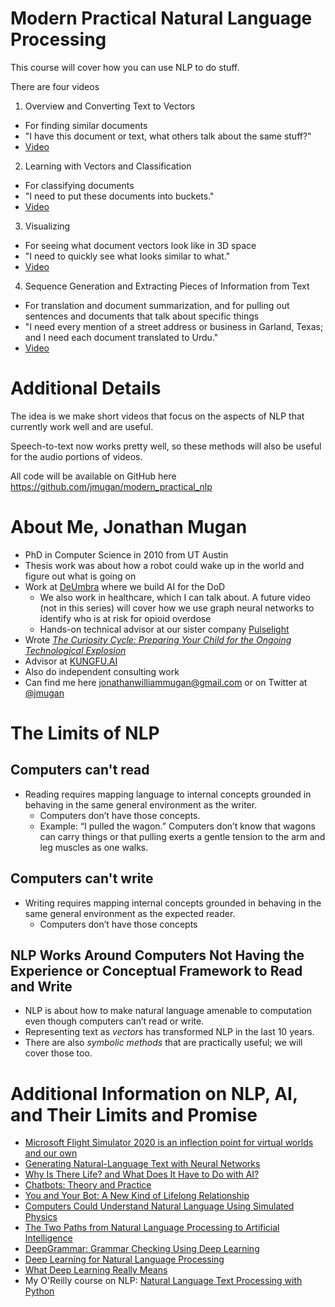 # Modern Practical Natural Language Processing

This course will cover how you can use NLP to do stuff.

There are four videos
1. Overview and Converting Text to Vectors
  * For finding similar documents
  * "I have this document or text, what others talk about the same stuff?"
  * [Video](https://www.youtube.com/watch?v=aiHB7Ap9wF4)
2. Learning with Vectors and Classification
  * For classifying documents
  * "I need to put these documents into buckets."
  * [Video](https://www.youtube.com/watch?v=fb4L_1QuIo0&fbclid)
3. Visualizing
  * For seeing what document vectors look like in 3D space
  * "I need to quickly see what looks similar to what."
  * [Video](https://www.youtube.com/watch?v=o8Ea-5CjOgg&ab_channel=GlobalDataGeeks)
4. Sequence Generation and Extracting Pieces of Information from Text
  * For translation and document summarization, and for pulling out sentences and documents that talk about specific things
  * "I need every mention of a street address or business in Garland, Texas; and I need each document translated to Urdu."
  * [Video](https://www.youtube.com/watch?v=yrPu072D4h4&ab_channel=GlobalDataGeeks)


# Additional Details

The idea is we make short videos that focus on the aspects of NLP that currently work well and are useful.

Speech-to-text now works pretty well, so these methods will also be useful for the audio portions of videos.

All code will be available on GitHub here https://github.com/jmugan/modern_practical_nlp

# About Me, Jonathan Mugan
* PhD in Computer Science in 2010 from UT Austin
* Thesis work was about how a robot could wake up in the world and figure out what is going on
* Work at [DeUmbra](https://deumbra.com/) where we build AI for the DoD
  * We also work in healthcare, which I can talk about. A future video (not in this series) will cover how we use graph neural networks to identify who is at risk for opioid overdose
  * Hands-on technical advisor at our sister company [Pulselight](https://www.pulselight.com/)
* Wrote [*The Curiosity Cycle: Preparing Your Child for the Ongoing Technological Explosion*](http://www.jonathanmugan.com/CuriosityCycle/)
* Advisor at [KUNGFU.AI](https://www.kungfu.ai/)
* Also do independent consulting work
* Can find me here jonathanwilliammugan@gmail.com or on Twitter at [@jmugan](https://twitter.com/jmugan)

# The Limits of NLP
## Computers can't read
* Reading requires mapping language to internal concepts grounded in behaving in the same general environment as the writer.
  * Computers don’t have those concepts.
  * Example: “I pulled the wagon.” Computers don’t know that wagons can carry things or that pulling exerts a gentle tension to the arm and leg muscles as one walks.

## Computers can't write
* Writing requires mapping internal concepts grounded in behaving in the same general environment as the expected reader.
  * Computers don’t have those concepts

## NLP Works Around Computers Not Having the Experience or Conceptual Framework to Read and Write
* NLP is about how to make natural language amenable to computation even though computers can’t read or write.
* Representing text as *vectors* has transformed NLP in the last 10 years.
* There are also *symbolic methods* that are practically useful; we will cover those too.

# Additional Information on NLP, AI, and Their Limits and Promise
* [Microsoft Flight Simulator 2020 is an inflection point for virtual worlds and our own](https://deumbra.com/2020/09/microsoft-flight-simulator-2020-is-an-inflection-point-for-virtual-worlds-and-our-own/)
* [Generating Natural-Language Text with Neural Networks](https://medium.com/@jmugan/generating-natural-language-text-with-neural-networks-e983bb48caad)
* [Why Is There Life? and What Does It Have to Do with AI?](https://towardsdatascience.com/why-is-there-life-and-what-does-it-have-to-do-with-ai-2195ac91532f)
* [Chatbots: Theory and Practice](https://medium.com/intuitionmachine/chatbots-theory-and-practice-3274f7e6d648)
* [You and Your Bot: A New Kind of Lifelong Relationship](https://chatbotsmagazine.com/you-and-your-bot-a-new-kind-of-lifelong-relationship-6a9649feeb71)
* [Computers Could Understand Natural Language Using Simulated Physics](https://chatbotslife.com/computers-could-understand-natural-language-using-simulated-physics-26e9706013da)
* [The Two Paths from Natural Language Processing to Artificial Intelligence](https://medium.com/intuitionmachine/the-two-paths-from-natural-language-processing-to-artificial-intelligence-d5384ddbfc18)
* [DeepGrammar: Grammar Checking Using Deep Learning](https://www.linkedin.com/pulse/deep-grammar-checking-using-learning-jonathan-mugan)
* [Deep Learning for Natural Language Processing](https://www.linkedin.com/pulse/deep-learning-natural-language-processing-jonathan-mugan)
* [What Deep Learning Really Means](https://www.linkedin.com/pulse/20141114065942-42285562-what-deep-learning-really-means)
* My O'Reilly course on NLP: [Natural Language Text Processing with Python](http://shop.oreilly.com/product/0636920061007.do)
